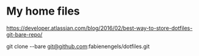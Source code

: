 My home files
=============

https://developer.atlassian.com/blog/2016/02/best-way-to-store-dotfiles-git-bare-repo/

git clone --bare git@github.com:fabienengels/dotfiles.git

